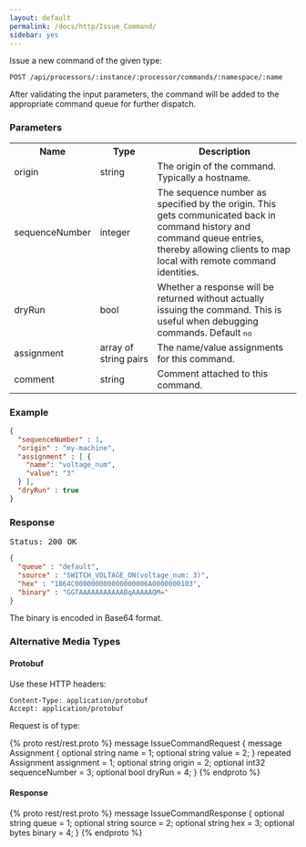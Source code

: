 ```yaml
---
layout: default
permalink: /docs/http/Issue_Command/
sidebar: yes
---
```


Issue a new command of the given type:

    POST /api/processors/:instance/:processor/commands/:namespace/:name
    
  
After validating the input parameters, the command will be added to the appropriate command queue for further dispatch.

### Parameters

<table class="inline">
  <tr>
    <th>Name</th>
    <th>Type</th>
    <th>Description</th>
  </tr>
  <tr>
    <td class="code">origin</td>
    <td class="code">string</td>
    <td>The origin of the command. Typically a hostname.</td>
  </tr>
  <tr>
    <td class="code">sequenceNumber</td>
    <td class="code">integer</td>
    <td>The sequence number as specified by the origin. This gets communicated back in command history and command queue entries, thereby allowing clients to map local with remote command identities.</td>
  </tr>
  <tr>
    <td class="code">dryRun</td>
    <td class="code">bool</td>
    <td>Whether a response will be returned without actually issuing the command. This is useful when debugging commands. Default <tt>no</tt></td>
  </tr>
  <tr>
    <td class="code">assignment</td>
    <td class="code">array&nbsp;of<br>string&nbsp;pairs</td>
    <td>
      The name/value assignments for this command.
    </td>
  </tr>
  <tr>
    <td class="code">comment</td>
    <td class="code">string</td>
    <td>Comment attached to this command.</td>
  </tr>
</table>


### Example

```json
{
  "sequenceNumber" : 1,
  "origin" : "my-machine",
  "assignment" : [ {
    "name": "voltage_num",
    "value": "3"
  } ],
  "dryRun" : true
}
```

### Response

<pre class="header">Status: 200 OK</pre>
```json
{
  "queue" : "default",
  "source" : "SWITCH_VOLTAGE_ON(voltage_num: 3)",
  "hex" : "1864C000000000000000006A0000000103",
  "binary" : "GGTAAAAAAAAAAABqAAAAAQM="
}
```

The binary is encoded in Base64 format.

### Alternative Media Types

#### Protobuf

Use these HTTP headers:

    Content-Type: application/protobuf
    Accept: application/protobuf
    
Request is of type:

{% proto rest/rest.proto %}
message IssueCommandRequest {
  message Assignment {
    optional string name = 1;
    optional string value = 2;
  }
  repeated Assignment assignment = 1;
  optional string origin = 2;
  optional int32 sequenceNumber = 3;
  optional bool dryRun = 4;
}
{% endproto %}

#### Response

{% proto rest/rest.proto %}
message IssueCommandResponse {
  optional string queue = 1;
  optional string source = 2;
  optional string hex = 3;
  optional bytes binary = 4;
}
{% endproto %}
